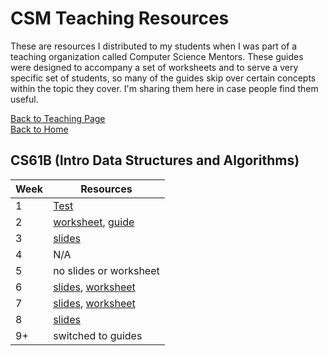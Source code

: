 # CSM Teaching Resources

These are resources I distributed to my students when I was part of a teaching organization called Computer Science Mentors. These guides were designed to accompany a set of worksheets and to serve a very specific set of students, so many of the guides skip over certain concepts within the topic they cover. I'm sharing them here in case people find them useful.  

<a href="../">Back to Teaching Page</a>
<br>
<a href="../../">Back to Home</a>


## CS61B (Intro Data Structures and Algorithms)

| Week | Resources |
| ---- | --------- |
| 1 | <a href="./guides/cs61b_week4.html" target="_blank">Test</a> |
| 2 | <a href="./resources/worksheets/disc02.pdf" target="_blank">worksheet</a>, <a href="https://hackmd.io/@rkunani/SybBko1zI" target="_blank">guide</a> |
| 3 | <a href="./resources/slides/disc03.pdf" target="_blank">slides</a> |
| 4 | N/A |
| 5 | no slides or worksheet |
| 6 | <a href="./resources/slides/modeling.pdf" target="_blank">slides</a>, <a href="./resources/worksheets/disc06.pdf" target="_blank">worksheet</a> |
| 7 | <a href="./resources/slides/gradient_descent.pdf" target="_blank">slides</a>, <a href="./resources/worksheets/disc07.pdf" target="_blank">worksheet</a> |
| 8 | <a href="./resources/slides/linear_regression.pdf" target="_blank">slides</a> |
| 9+ | switched to guides |

